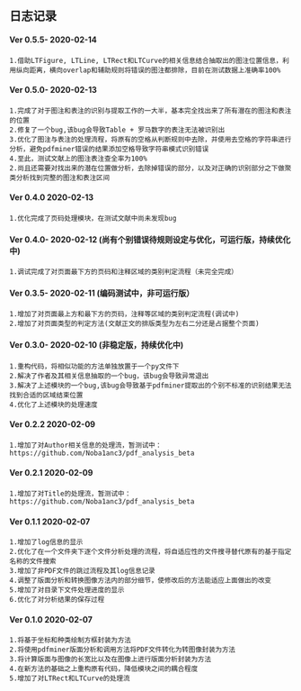 ## 日志记录

#### Ver 0.5.5-   2020-02-14
    1.借助LTFigure, LTLine, LTRect和LTCurve的相关信息结合抽取出的图注位置信息，利用纵向距离，横向overlap和辅助规则将错误的图注都排除，目前在测试数据上准确率100%

#### Ver 0.5.0-   2020-02-13
    1.完成了对于图注和表注的识别与提取工作的一大半，基本完全找出来了所有潜在的图注和表注的位置
    2.修复了一个bug,该bug会导致Table + 罗马数字的表注无法被识别出
    3.优化了图注与表注的处理流程，将原有的空格从判断规则中去除，并使用去空格的字符串进行分析，避免pdfminer错误的结果添加空格导致字符串模式识别错误
    4.至此，测试文献上的图注表注查全率为100%
    2.尚且还需要对找出来的潜在位置做分析，去除掉错误的部分，以及对正确的识别部分之下做聚类分析找到完整的图注和表注区间
   
#### Ver 0.4.0    2020-02-13
    1.优化完成了页码处理模块，在测试文献中尚未发现bug

#### Ver 0.4.0-   2020-02-12  (尚有个别错误待规则设定与优化，可运行版，持续优化中)
    1.调试完成了对页面最下方的页码和注释区域的类别判定流程（未完全完成）

#### Ver 0.3.5-   2020-02-11  (编码测试中，非可运行版）
    1.增加了对页面最上方和最下方的页码，注释等区域的类别判定流程(调试中)
    2.增加了对页面类型的判定方法(文献正文的排版类型为左右二分还是占据整个页面)

#### Ver 0.3.0-   2020-02-10  (非稳定版，持续优化中)
    1.重构代码，将相似功能的方法单独放置于一个py文件下
    2.解决了作者及其相关信息抽取的一个bug，该bug会导致异常退出
    3.解决了上述模块的一个bug,该bug会导致基于pdfminer提取出的个别不标准的识别结果无法找到合适的区域结束位置
    4.优化了上述模块的处理速度

#### Ver 0.2.2    2020-02-09    
    1.增加了对Author相关信息的处理流，暂测试中：https://github.com/Noba1anc3/pdf_analysis_beta

#### Ver 0.2.1    2020-02-09    
    1.增加了对Title的处理流，暂测试中：https://github.com/Noba1anc3/pdf_analysis_beta

#### Ver 0.1.1    2020-02-07    
    1.增加了log信息的显示
    2.优化了在一个文件夹下逐个文件分析处理的流程，将自适应性的文件搜寻替代原有的基于指定名称的文件搜索
    3.增加了非PDF文件的跳过流程及其log信息记录
    4.调整了版面分析和转换图像方法内的部分细节，使修改后的方法能适应上面做出的改变
    5.增加了对目录下文件处理进度的显示
    6.优化了对分析结果的保存过程
    
#### Ver 0.1.0    2020-02-07    
    1.将基于坐标和种类绘制方框封装为方法
    2.将使用pdfminer版面分析和调用方法将PDF文件转化为转图像封装为方法
    3.将计算版面与图像的长宽比以及在图像上进行版面分析封装为方法
    4.在新方法的基础之上重构原有代码，降低模块之间的耦合程度
    5.增加了对LTRect和LTCurve的处理流

